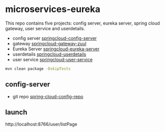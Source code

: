 # microservices-eureka

This repo contains five projects: config server, eureka server, spring cloud gateway, user service and userdetails.

* config server [springcloud-config-server](https://github.com/xiaobin80/microservices-eureka/tree/master/springcloud-config-server)
* gateway [springcloud-gateway-zuul](https://github.com/xiaobin80/microservices-eureka/tree/master/springcloud-gateway-zuul)
* Eureka Server [springcloud-eureka-server](https://github.com/xiaobin80/microservices-eureka/tree/master/springcloud-eureka-server)
* userdetails [springcloud-userdetails](https://github.com/xiaobin80/microservices-eureka/tree/master/springcloud-userdetails)
* user service [springcloud-user-service](https://github.com/xiaobin80/microservices-eureka/tree/master/springcloud-user-service)

```bash
mvn clean package -DskipTests
```

## config-server
* git repo [spring-cloud-config-repo](https://gitee.com/xiaobin80/spring-cloud-config-repo)

## launch
http://localhost:8766/user/listPage